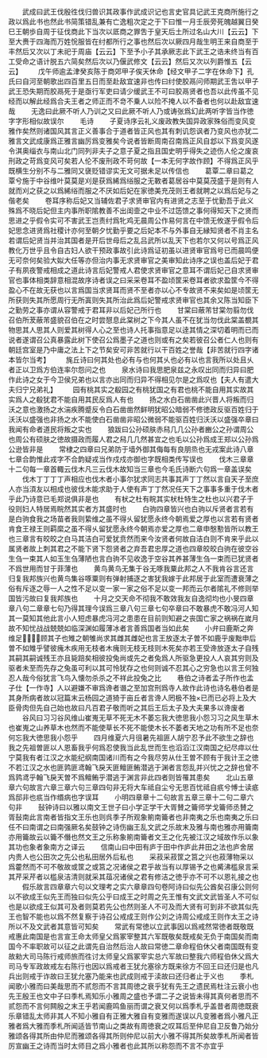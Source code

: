 <!-- { "loadSidebar": true } -->
　　武成曰武王伐殷徃伐归兽识其政事作武成识记也言史官具记武王克商所施行之政以爲此书也然此书简策错乱兼有亡逸粗次定之于下曰惟一月壬辰旁死魄越翼日癸巳王朝歩自周于征伐商此下当次以厎商之罪吿于皇天后土所过名山大川【云云】下至大赉于四海而万姓恱服皆在纣都所行之事也然后次以厥四月哉生明王来自商至于丰然后又次以丁未祀于周庙【云云】下至予小子其承厥志此下武王之诰未终当有百工受命之语计脱五六简矣然后次以乃偃武修文【云云】然后又次以列爵惟五【云云】
　　戊午师逾孟津癸亥陈于商郊甲子俟天休命【经文甲子二字在休命下】孔氏曰自河至朝歌出四百里五日而至赴敌宜速非也传曰纣使胶鬲问师期武王吿以甲子武王恐失期而胶鬲死于是亟行军吏曰请少缓武王不可曰胶鬲贤者也吾以此传虽不见经而以解此经爲合夫王者之师正而不竒不乗人以险不掩人以不备者也何以赴敌宜速哉
　　无逸曰此厥不听人乃训之又曰此厥不听人乃或诪张爲幻此两听字皆当作徳字字形相似故误尔
　　毛诗
　　子夏诗序云礼义废政教失国异政家殊俗而变风变雅作矣然则诸国风其言正义善事合于道者皆正风也其有刺讥怨讽者乃变风也亦犹二雅言文武成康爲正雅言幽厉爲变雅矣今说者皆断周南召南爲正风自邶以下爲变风遂令淇奥缁衣与南山北门同列非夫子之意子夏之指且国史明乎得失之迹伤人伦之废哀刑政之苛爲变风可矣若人伦不废刑政不苛何故【一本无何字故作顾】不得爲正风乎既横生分别不与二雅同又襃贬错谬实无文可据未足以传信也
　　葛覃二章曰葛之覃兮施于中谷维叶莫莫是刈是获爲絺爲绤服之无斁者葛居谷中莫莫茂盛于是则有人就而刈之获之以爲絺绤而服之不厌如后妃在家徳美充茂则王者就聘之以爲后妃与之偕老矣
　　卷耳序称后妃又当辅佐君子求贤审官内有进贤之志至于忧勤吾于此义殊爲不晓后妃但主内事所职隂教善不出闺壸之中业不过笾馈之事何得知天下之贤而思进之乎假令实可不害武王岂责纣爲牝鸡无晨周公作易何言在中馈无攸遂乎假令后妃思念进贤爲社稷计亦何至朝夕忧勤乎要之后妃本不与外事自无縁知贤者不肖主名若谓后妃贤当并治其国者是开后世母后之乱吕武所以乱天下也若尔又何以号爲正风教化万世乎且令自古妇人欲干预政事故引此诗爲证初虽以进贤审官爲号已而晨鸣便无可奈何矣验大姒大任等亦但治内事无求贤审官之美审知此诗序之误也盖后妃于君子有夙夜警戒相成之道此诗言后妃警戒人君使求贤审官之意耳不谓后妃己自求贤审官也事体相类辞意相混故序诗者误之曰采采卷耳不盈顷筐采卷耳者欲求盈筐今不得盈心不在故无获也以言爲国当求贤耳而贤不至者亦以心不专故贤不来矣如是顷筐无所获则失其所愿周行无所寘则失其所治此爲后妃警戒求贤审官也其余又陈当知臣下之勤劳之事亦谓从容警戒于君耳非以后妃己所行也
　　甘棠曰蔽芾甘棠勿翦勿伐召伯所茇蔽芾盛貌召伯在之时尝憇息此棠树之下今其人虽不在犹当勿伐此棠盖覩其物思其人思其人则爱其树得人心之至也诗人托事指意足以逹其情之深切着明而已而说者遂谓召公真暴露此树下使召公爲墨子之道也则或有之矣若彼召公者仁人也则有朝廷宫室是乃中庸之法上下之节矣安可非苦就行以干百姓之誉哉【非苦就行四字诸本皆尔当考】
　　旄丘诗曰何其处也必有与也何其乆也必有以也言我所以处且乆者正以卫爲方伯连率尔怨问之也
　　泉水诗曰我思肥泉兹之永叹出同而归异曰肥作此诗之女于今卫侯兄弟也以言亦出同而归异不得相见尔是之爲叹也【夫人有遣大夫归宁兄弟礼】
　　园有桃其实之殽园之有桃犹国之有君也桃不能自用其实故其实爲人之殽犹君不能自用其民反爲人有也
　　扬之水白石凿凿此兴晋人将叛而归沃之意也激扬之水湍疾腾蹙反令白石凿凿然鲜明犹昭公暗弱不修徳政反驱百姓归于沃沃以盛强也非扬之水不能使白石凿凿非昭公微弱不能驱百姓归沃沃以盛强卒章曰我闻有命者道民将叛之实也
　　狼跋曰公孙硕肤赤舄几几公孙者豳公之孙谓周公也周公有硕肤之徳故摄政而履人君之舄几几然甚宜之也毛以公孙爲成王郑以公孙爲公逊皆非是
　　常棣之四章曰兄弟防于墙外御其侮每有良朋烝也无戎案此诗八章七章合韵惟此戎字不合韵疑戎当作戍戍亦御也字既相类传写误也
　　伐木三章章十二句每一章首輙云伐木凡三云伐木故知当三章也今毛氏诗断六句爲一章盖误矣
　　伐木丁丁丁丁声相应也伐木者小事尔犹求同志共事其声丁丁然以言自天子至庶人亦当湏友以相成也彼伐木能求助于人使有声丁丁然况任天下之事事多重于伐木者乎此乃诗意已毛郑说俱非是也
　　有枤之杜有睆其实枤杜特生之杜也以兴君子于役则妇人特居焉睆然其实者方其盛时也
　　白驹四章皆兴也白驹以斥贤者言若有是白驹食我之场苗者我则絷维之虽不得乆留犹愿永终今朝焉爱之厚也以言若有贤者肯食王禄王则羁縻之虽不得乆留犹愿永终今朝焉亦爱之厚也二章申慇懃皆所以教王也三章言有皎皎之白马其洁白可爱犹贲然而来今汝贤者何故自洁白则不肯来乎此以属贤者故上刺其君之不能下贤下怨贤者之弃吾君忠厚之道也四章皎皎白驹在彼空谷生刍一束其人如玉生刍薄陋也言白驹不见收逸于空谷其养甚薄生刍一束而已犹贤者不爲世用而甘于菲薄也
　　黄鸟黄鸟无集于谷无啄我粟此邦之人不我肯谷言还言归复我邦族兴也黄鸟集谷啄粟则有弹射捕逐之害犹我嫁于此邦居于此室而遭衰薄之俗有斥逐之辱一人之性不足以变一家一家之俗不足以变一邦而云尔者隂礼不修则举国皆污故曰复我邦族也
　　十月之交天命不彻我不敢效我友自逸彻均也小旻四章章八句二章章七句乃得其理今误爲三章八句三章七句卒章曰不敢暴虎不敢冯河人知其一莫知其他此言小人短虑暴虎冯河之患患在目前则知避之丧国亡家之祸祸在嵗月故不知忧战战兢兢如临深渊如履薄冰者言善爲国者当如此矣
　　小弁曰鹿斯之奔维足顾其子也雉之朝雊尚求其雌其雌妃也言王放逐太子曽不如鹿乎废黜申后曽不如雉乎譬彼瘣木疾用无枝者木瘣则无枝无枝则木死矣亦若王受谗放逐太子自残其嗣其嗣诚残王亦且毙踣矣相彼投兔尚或先之者兔爲人所驱急更投人人哀其穷则及驱者未至而先存之兔虽可利以其可怜犹存之也何则诚不忍其心之穷急也以言王何独忍人哉今俗犹言飞鸟入懐勿杀杀之不祥此投兔之比
　　巷伯之诗者孟子所作也孟子仕【一作寺】人以避嫌不审爲谗者谮之至加宫刑爲寺人故作此诗也诗名巷伯者是其身所病者故以冠篇末云杨园之道猗于亩丘者言谗人罔极不独已而已必将上及大臣骨肉但先自己始也故曰凡百君子敬而听之其后王后太子及大夫果多以谗废者
　　谷风曰习习谷风维山崔嵬无草不死无木不萎忘我大徳思我小怨习习之风生草木也崔嵬之山养草木也然而不能使草长不死不能使木长不萎者天地之功有所不足也奈何忘我大徳思我小怨乎
　　四月维夏六月徂暑先祖匪人胡宁忍予此不欲生之辞也我之先祖曽匪以人恩畜我乎何爲忍使我当此乱世而生也滔滔江汉南国之纪尽瘁以仕宁莫我有者江汉之水能纪纲南国诸川而有之今我尽劳从仕王曽不顾有于我计王之徳不若江汉之水也匪鹑匪鸢翰飞戾天匪鳣匪鲔潜逃于渊者言怨乱并兴忧之之辞也曾不爲鹑鸢乎翰飞戾天曽不爲鳣鲔乎潜逃于渊言非此四者则皆罹其患矣
　　北山五章章六句故言六章三章六句三章四句非无将大车祗自尘兮无思百忧祗自疧兮愽士读疷爲邸非也疧当作缗病也字误耳
　　小明四章章十二句故言五章三章十二句二章六句非
　　鼔钟诗曰以雅以南文王世子曰小学正学干大胥賛之籥师学戈籥师丞賛之胥鼔南此言南者皆指文王乐也则呉季子所观象箾南籥者也非南夷之乐也南夷之乐曰任不曰南谓之曰南强厥名矣鼓钟之诗伤幽王乱文武之乐故末及雅与南也雅亦用籥南亦用籥故云以籥不僭也然文王之乐称象箾南籥者文王之化先被江汉之域故作乐以象其功也象者象南方之译云
　　信南山曰中田有庐于田中作庐此井田之法也庐舍居内贵人也公田次之先公也私田居外后私也
　　采菽采菽筐之筥之兴也菽薄物采以爲藿然而不可不敬故或筐之或筥之况诸侯之君乎故当有以厚锡予之也觱沸槛泉言采其芹采芹者以槛泉洁清则就采其葅况诸侯之君有修洁之徳乎亦不可不以恩礼接之也
　　假乐故言四章章六句以文理考之实六章章四句卷阿诗曰似先公酋矣召康公则何以不欲成王似先王而独曰似先公乎曰成王之时周之先王惟有文武文武皆圣人不可似也是以欲成王似其可及者则莫若先公也然则圣人不可及而大贤有可到非不欲其似先王也智不能也以爲不然复察于诗召公戒成王则作公刘之诗周公戒成王则作太王之诗所以不及文武者其意皆可知矣
　　常武有常徳以立武事因以爲戒然常徳者既敬既戒惠此南国是也言宣王命太师皇父爲冢宰整其六军既敬矣既戒矣无负于南国矣而南国今不率职故可以征之此谓先自治然后治人故曰常徳二章命程伯休父者南国既有变故勑大司马陈行戒师旅而徃讨太师皇父爲冢宰实总六军故曰整我六师程伯休父爲大司马专军政故戒左右陈行也因以爲戒者王犹允塞徐方既来徐方不回王曰还归是也凡兵出则戒于诈故曰王犹允塞乃能来也武成则戒于渎故曰还归者止于义也
　　季札闻歌小雅而曰美哉思而不贰怨而不言其周徳之衰乎犹有先王之遗民焉杜注云衰小也先王殷王也文中子曰季札焉知乐小雅周之盛也予谓二子之说皆未得其真何者思而不贰怨而不言何闗殷之末王乎若闻鹿鸣鱼丽而谓之衰又何以爲季札乎盖昔者周徳既衰乐章错乱太师非其人不知小雅自有正雅大雅自有变雅而遂误以凡变雅者爲小雅凡正雅者爲大雅而季札所闻适皆节南山之类故有周徳衰之叹耳后至仲尼自卫反鲁乃始分雅颂各得其所由仲尼而雅颂各得其所则仲尼以前大小雅不得其所矣故季札所闻者皆厉宣幽王之诗而当时太师目之爲小雅者也此其所以称怨而不言不亦宜乎
